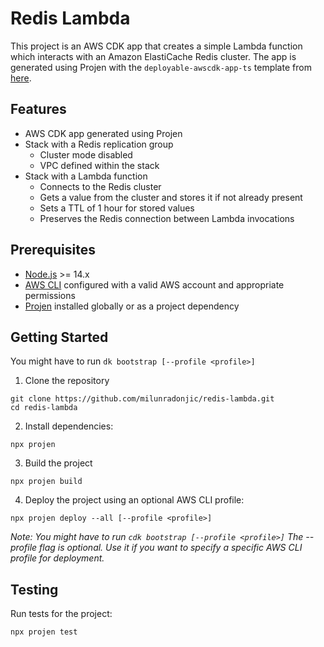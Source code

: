# Redis Lambda

This project is an AWS CDK app that creates a simple Lambda function which interacts with an Amazon ElastiCache Redis cluster. The app is generated using Projen with the `deployable-awscdk-app-ts` template from [here](https://github.com/AminFazlMondo/deployable-awscdk-app-ts).

## Features 

- AWS CDK app generated using Projen
- Stack with a Redis replication group
  - Cluster mode disabled
  - VPC defined within the stack
- Stack with a Lambda function
  - Connects to the Redis cluster
  - Gets a value from the cluster and stores it if not already present
  - Sets a TTL of 1 hour for stored values
  - Preserves the Redis connection between Lambda invocations

## Prerequisites

- [Node.js](https://nodejs.org/en) >= 14.x
- [AWS CLI](https://aws.amazon.com/cli/) configured with a valid AWS account and appropriate permissions
- [Projen](https://github.com/projen/projen) installed globally or as a project dependency

## Getting Started

You might have to run `dk bootstrap [--profile <profile>]`

1. Clone the repository
```
git clone https://github.com/milunradonjic/redis-lambda.git
cd redis-lambda
```
2. Install dependencies:
```
npx projen
```
3. Build the project
```
npx projen build
```
4. Deploy the project using an optional AWS CLI profile:
```
npx projen deploy --all [--profile <profile>]
```

*Note: 
You might have to run `cdk bootstrap [--profile <profile>]`
The --profile flag is optional. Use it if you want to specify a specific AWS CLI profile for deployment.*

## Testing

Run tests for the project:
```
npx projen test
```
